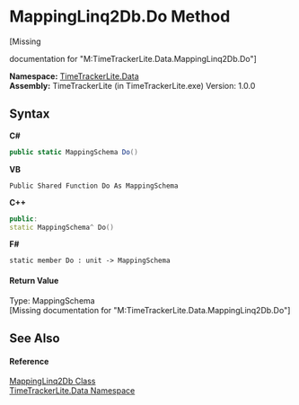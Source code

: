 # MappingLinq2Db.Do Method 
 

\[Missing <summary> documentation for "M:TimeTrackerLite.Data.MappingLinq2Db.Do"\]

**Namespace:**&nbsp;<a href="ab3f657c-6df0-d665-b9bf-c166a389ec06">TimeTrackerLite.Data</a><br />**Assembly:**&nbsp;TimeTrackerLite (in TimeTrackerLite.exe) Version: 1.0.0

## Syntax

**C#**<br />
``` C#
public static MappingSchema Do()
```

**VB**<br />
``` VB
Public Shared Function Do As MappingSchema
```

**C++**<br />
``` C++
public:
static MappingSchema^ Do()
```

**F#**<br />
``` F#
static member Do : unit -> MappingSchema 

```


#### Return Value
Type: MappingSchema<br />\[Missing <returns> documentation for "M:TimeTrackerLite.Data.MappingLinq2Db.Do"\]

## See Also


#### Reference
<a href="ea7df6da-9c8b-3d31-4604-e7a625f5e16b">MappingLinq2Db Class</a><br /><a href="ab3f657c-6df0-d665-b9bf-c166a389ec06">TimeTrackerLite.Data Namespace</a><br />